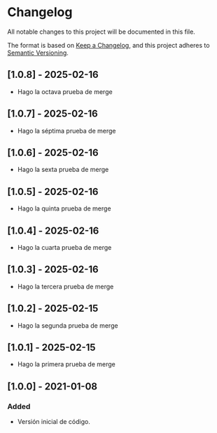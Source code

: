# Changelog
All notable changes to this project will be documented in this file.

The format is based on [Keep a Changelog](https://keepachangelog.com/en/1.0.0/),
and this project adheres to [Semantic Versioning](https://semver.org/spec/v2.0.0.html).

## [1.0.8] - 2025-02-16
- Hago la octava prueba de merge
## [1.0.7] - 2025-02-16
- Hago la séptima prueba de merge
## [1.0.6] - 2025-02-16
- Hago la sexta prueba de merge
## [1.0.5] - 2025-02-16
- Hago la quinta prueba de merge
## [1.0.4] - 2025-02-16
- Hago la cuarta prueba de merge
## [1.0.3] - 2025-02-16
- Hago la tercera prueba de merge
## [1.0.2] - 2025-02-15
- Hago la segunda prueba de merge
## [1.0.1] - 2025-02-15
- Hago la primera prueba de merge
## [1.0.0] - 2021-01-08
### Added
- Versión inicial de código.

